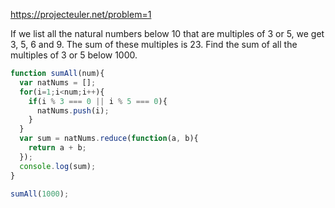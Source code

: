 https://projecteuler.net/problem=1

If we list all the natural numbers below 10 that are multiples of 3 or 5, we get 3, 5, 6 and 9. The sum of these multiples is 23.
Find the sum of all the multiples of 3 or 5 below 1000.


```javascript
function sumAll(num){
  var natNums = [];
  for(i=1;i<num;i++){
    if(i % 3 === 0 || i % 5 === 0){
      natNums.push(i);
    }      
  }
  var sum = natNums.reduce(function(a, b){
    return a + b;
  });
  console.log(sum);
}

sumAll(1000);
```
